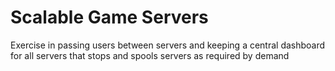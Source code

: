 # Scalable Game Servers

Exercise in passing users between servers and keeping a central dashboard for all servers that stops and spools servers as required by demand
